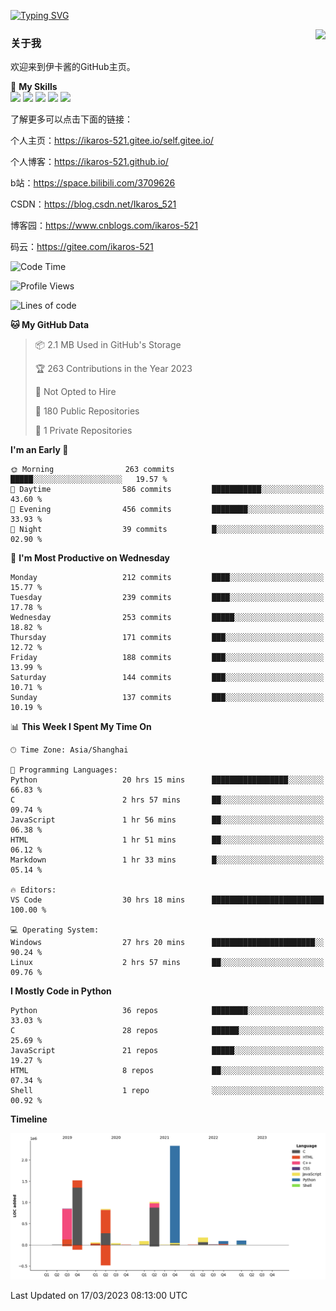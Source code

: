 [![Typing SVG](https://readme-typing-svg.herokuapp.com?size=25&duration=2500&color=8C43EA&vCenter=true&width=200&height=40&lines=Hi+Welcome+%F0%9F%91%8B%F0%9F%8F%BB;I'm+Love丶伊卡洛斯)](https://git.io/typing-svg)

<a href="#">
  <img align="right" src="https://github-readme-stats.vercel.app/api?username=Ikaros-521&count_private=true&show_icons=true&bg_color=15,f2f7fd,E0EAFC" />
</a>

### 关于我

欢迎来到伊卡酱的GitHub主页。

🌟 **My Skills**  
![](https://img.shields.io/badge/-C-A8B9CC?style=flat-square&logo=C&logoColor=fff)
![](https://img.shields.io/badge/-Python-3776AB?style=flat-square&logo=Python&logoColor=fff)
![](https://img.shields.io/badge/-JavaScript-F7DF1E?style=flat-square&logo=JavaScript&logoColor=fff)
![](https://img.shields.io/badge/-C++-00599C?style=flat-square&logo=Cpp&logoColor=fff)
![](https://img.shields.io/badge/-Linux-000000?style=flat-square&logo=Linux&logoColor=fff)

了解更多可以点击下面的链接：

个人主页：https://ikaros-521.gitee.io/self.gitee.io/

个人博客：https://ikaros-521.github.io/   

b站：https://space.bilibili.com/3709626

CSDN：https://blog.csdn.net/Ikaros_521

博客园：https://www.cnblogs.com/ikaros-521

码云：https://gitee.com/ikaros-521

<!--START_SECTION:waka-->
![Code Time](http://img.shields.io/badge/Code%20Time-34%20hrs%205%20mins-blue)

![Profile Views](http://img.shields.io/badge/Profile%20Views-83-blue)

![Lines of code](https://img.shields.io/badge/From%20Hello%20World%20I%27ve%20Written-7.1%20million%20lines%20of%20code-blue)

**🐱 My GitHub Data** 

> 📦 2.1 MB Used in GitHub's Storage 
 > 
> 🏆 263 Contributions in the Year 2023
 > 
> 🚫 Not Opted to Hire
 > 
> 📜 180 Public Repositories 
 > 
> 🔑 1 Private Repositories 
 > 
**I'm an Early 🐤** 

```text
🌞 Morning                263 commits         █████░░░░░░░░░░░░░░░░░░░░   19.57 % 
🌆 Daytime                586 commits         ███████████░░░░░░░░░░░░░░   43.60 % 
🌃 Evening                456 commits         ████████░░░░░░░░░░░░░░░░░   33.93 % 
🌙 Night                  39 commits          █░░░░░░░░░░░░░░░░░░░░░░░░   02.90 % 
```
📅 **I'm Most Productive on Wednesday** 

```text
Monday                   212 commits         ████░░░░░░░░░░░░░░░░░░░░░   15.77 % 
Tuesday                  239 commits         ████░░░░░░░░░░░░░░░░░░░░░   17.78 % 
Wednesday                253 commits         █████░░░░░░░░░░░░░░░░░░░░   18.82 % 
Thursday                 171 commits         ███░░░░░░░░░░░░░░░░░░░░░░   12.72 % 
Friday                   188 commits         ███░░░░░░░░░░░░░░░░░░░░░░   13.99 % 
Saturday                 144 commits         ███░░░░░░░░░░░░░░░░░░░░░░   10.71 % 
Sunday                   137 commits         ███░░░░░░░░░░░░░░░░░░░░░░   10.19 % 
```


📊 **This Week I Spent My Time On** 

```text
🕑︎ Time Zone: Asia/Shanghai

💬 Programming Languages: 
Python                   20 hrs 15 mins      █████████████████░░░░░░░░   66.83 % 
C                        2 hrs 57 mins       ██░░░░░░░░░░░░░░░░░░░░░░░   09.74 % 
JavaScript               1 hr 56 mins        ██░░░░░░░░░░░░░░░░░░░░░░░   06.38 % 
HTML                     1 hr 51 mins        ██░░░░░░░░░░░░░░░░░░░░░░░   06.12 % 
Markdown                 1 hr 33 mins        █░░░░░░░░░░░░░░░░░░░░░░░░   05.14 % 

🔥 Editors: 
VS Code                  30 hrs 18 mins      █████████████████████████   100.00 % 

💻 Operating System: 
Windows                  27 hrs 20 mins      ███████████████████████░░   90.24 % 
Linux                    2 hrs 57 mins       ██░░░░░░░░░░░░░░░░░░░░░░░   09.76 % 
```

**I Mostly Code in Python** 

```text
Python                   36 repos            ████████░░░░░░░░░░░░░░░░░   33.03 % 
C                        28 repos            ██████░░░░░░░░░░░░░░░░░░░   25.69 % 
JavaScript               21 repos            █████░░░░░░░░░░░░░░░░░░░░   19.27 % 
HTML                     8 repos             ██░░░░░░░░░░░░░░░░░░░░░░░   07.34 % 
Shell                    1 repo              ░░░░░░░░░░░░░░░░░░░░░░░░░   00.92 % 
```



**Timeline**

![Lines of Code chart](https://raw.githubusercontent.com/Ikaros-521/Ikaros-521/main/assets/bar_graph.png)


 Last Updated on 17/03/2023 08:13:00 UTC
<!--END_SECTION:waka-->


<!--
**Ikaros-521/Ikaros-521** is a ✨ _special_ ✨ repository because its `README.md` (this file) appears on your GitHub profile.

Here are some ideas to get you started:

- 🔭 I’m currently working on ...
- 🌱 I’m currently learning ...
- 👯 I’m looking to collaborate on ...
- 🤔 I’m looking for help with ...
- 💬 Ask me about ...
- 📫 How to reach me: ...
- 😄 Pronouns: ...
- ⚡ Fun fact: ...
-->

